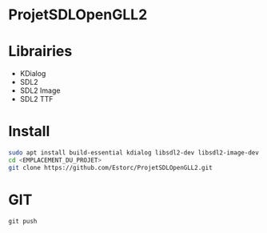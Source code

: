 # ProjetSDLOpenGLL2

# Librairies
- KDialog
- SDL2
- SDL2 Image
- SDL2 TTF

# Install
```sh
sudo apt install build-essential kdialog libsdl2-dev libsdl2-image-dev libsdl2-ttf-dev
cd <EMPLACEMENT_DU_PROJET>
git clone https://github.com/Estorc/ProjetSDLOpenGLL2.git
```

# GIT
```
git push 
```
